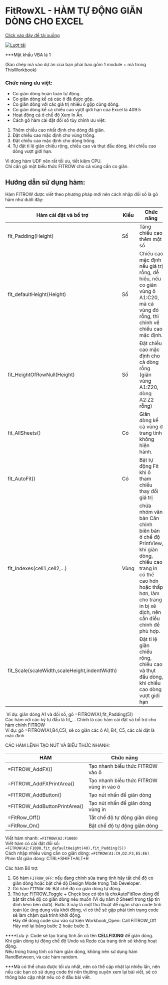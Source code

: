 # FitRowXL - HÀM TỰ ĐỘNG GIÃN DÒNG CHO EXCEL

[Click vào đây để tải xuống](https://github.com/SanbiVN/FitRowXL/releases/download/fit_row/FitRowXL_v2.45.xlsm)

[![Lượt tải](https://img.shields.io/github/downloads/SanbiVN/FitRowXL/total.svg)](https://github.com/SanbiVN/FitRowXL/releases/download/fit_row/FitRowXL_v2.45.xlsm) 

***Mật khẩu VBA là 1

(Sao chép mã vào dự án của bạn phải bao gồm 1 module + mã trong ThisWorkbook)

### Chức năng ưu việt:
- Co giãn dòng hoàn toàn tự động.
- Co giãn dòng kể cả các ô đã được gộp.
- Co giãn dòng với các giá trị nhiều ô gộp cùng dòng.
- Co giãn dòng kể cả chiều cao vượt giới hạn của Excel là 409.5
- Hoạt động cả ở chế độ Xem In Ấn.
- Cách gõ hàm cài đặt đối số tùy chỉnh ưu việt:
 1. Thêm chiều cao nhất định cho dòng đã giãn.
 2. Đặt chiều cao mặc định cho vùng trống.
 3. Đặt chiều cao mặc định cho dòng trống.
 4. Tự đặt tỉ lệ giãn chiều rộng, chiều cao và thụt đầu dòng, khi chiều cao dòng vượt giới hạn.

Vì dùng hàm UDF nên rất tối ưu, tiết kiệm CPU. \
Chỉ cần gõ một biểu thức FITROW cho cả vùng cần co giãn.

## Hướng dẫn sử dụng hàm:

Hàm FITROW được viết theo phương pháp mới nên cách nhập đối số là gõ hàm như dưới đây:

Hàm cài đặt và bổ trợ	| Kiểu	| Chức năng
----------------------|------|----------
fit_Padding(Height) |	Số |	Tăng chiều cao thêm một số
fit_defaultHeight(Height)	| Số	| Chiều cao mặc định nếu giá trị rỗng, dễ hiểu, nếu co giãn vùng ô A1:C20, mà cả vùng đó rỗng, thì chỉnh về chiều cao mặc định.
fit_HeightOfRowNull(Height) |	Số	| Đặt chiều cao mặc định cho cả dòng rỗng (giãn vùng A1:Z20, dòng A2:Z2 rỗng)
fit_AllSheets() |	Có	| Giãn dòng kể cả vùng ở trang tính không hiện hành.
fit_AutoFit()	| Có	| Bật tự động Fit khi ô tham chiếu thay đổi giá trị
fit_Indexes(cell1,cell2,...)	| Vùng | chứa nhóm văn bản	Căn chỉnh biên bản ở chế độ PrintView, khi giãn dòng, chiều cao trang in có thể cao hơn hoặc thấp hơn, làm cho trang in bị xê dịch, nên cần điều chỉnh để phù hợp.
fit_Scale(scaleWidth,scaleHeight,indentWidth)		| | Đặt tỉ lệ giãn chiều rộng, chiều cao và thụt đầu dòng, khi chiều cao dòng vượt giới hạn
​
Ví dụ: giãn dòng A1 và đối số, gõ =FITROW(A1,fit_Padding(5)) ​ \
Các hàm với các ký tự đầu là fit_... Chính là các hàm cài đặt và bổ trợ cho hàm chính FITROW​ \
Ví dụ: gõ =FITROW(A1,B4,C5), sẽ co giãn các ô A1, B4, C5, các cài đặt là mặc định​

CÁC HÀM LỆNH TẠO NÚT VÀ BIỂU THỨC NHANH:

HÀM	| Chức năng
----------------------|----------------
=FITROW_AddFX()​ | Tạo nhanh biểu thức FITROW vào ô
=FITROW_AddFXPrintArea()​ | Tạo nhanh biểu thức FITROW vùng in vào ô
=FITROW_AddButton()​ | Tạo nút nhấn để giãn dòng
=FITROW_AddButtonPrintArea()​ | Tạo nút nhấn để giãn dòng vùng in
=FitRow_Off()​ | Tắt chế độ tự động giãn dòng
=FitRow_On()​ | Bật chế độ tự động giãn dòng


Viết hàm nhanh: ```=FITROW(A2:F1000)``` \
Viết hàm có cài đặt đối số: ```=FITROW(A2:F1000,fit_defaultHeight(40),fit_Padding(5))``` \
Cách nhập nhiều vùng cần co giãn dòng: ```=FITROW(A1:C9,D2:F3,E5:E6)​``` \
​
Phím tắt giãn dòng: CTRL+SHIFT+ALT+R

Các hàm Bổ trợ:
1. Gõ hàm ```FITROW_OFF```: nếu đang chỉnh sửa trang tính hãy tắt chế độ co giãn dòng hoặc bật chế độ Design Mode trong Tab Developer.​
2. Gõ hàm ```FITROW_ON```: Bật chế độ co giãn dòng tự động.​
3. Thủ tục FITROW_Toggle + Check box có tên là chxAutoFitRow dùng để bật tắt chế độ co giãn dòng nếu muốn (Ví dụ nằm ở Sheet1 trong tập tin đính kèm bên dưới).​
Bước 3 này là một thủ thuật để ngăn chặn code tính toán lúc ứng dụng vừa khởi động, vì có thể sẽ gặp phải tình trạng code sẽ làm chậm quá trình khởi động.​ \
​
Hãy để dòng code sau vào sự kiện Workbook_Open: Call FITROW_Off​ \
Hãy mở lại bằng bước 2 hoặc bước 3.​

****Lưu ý:
Code sẽ tạo trang tính ẩn có tên __CELLFIXING__ để giãn dòng. \
Khi giãn dòng tự động chế độ Undo và Redo của trang tính sẽ không hoạt động. \
Nếu trong trang tính có hàm giãn dòng, không nên sử dụng hàm RandBetween, và các hàm random. 

***Mã có thể chưa được tối ưu nhất, nên có thể cập nhật lại nhiều lần, nên nếu các bạn có sử dụng code thì nên thường xuyên xem lại bài viết, sẽ có thông báo cập nhật nếu có ở đầu bài viết.
